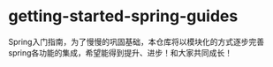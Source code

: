 # getting-started-spring-guides
Spring入门指南，为了慢慢的巩固基础，本仓库将以模块化的方式逐步完善spring各功能的集成，希望能得到提升、进步！和大家共同成长！
